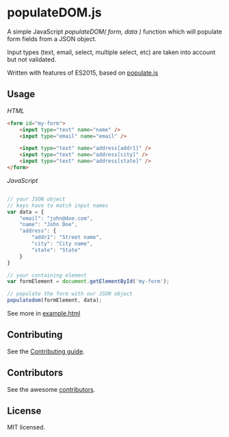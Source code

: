 # populateDOM.js

A simple JavaScript *populateDOM( form, data )* function which will populate form fields from a JSON object.

Input types (text, email, select, multiple select, etc) are taken into account but not validated.

Written with features of ES2015, based on [populate.js](https://github.com/dannyvankooten/populate.js)

## Usage

*HTML*
```html
<form id="my-form">
	<input type="text" name="name" />
	<input type="email" name="email" />

	<input type="text" name="address[addr1]" />
	<input type="text" name="address[city]" />
	<input type="text" name="address[state]" />
</form>

````

*JavaScript*
```javascript

// your JSON object
// keys have to match input names
var data = {
	"email": "john@doe.com",
	"name": "John Doe",
	"address": {
		"addr1": "Street name",
		"city": "City name",
		"state": "State"
	}
}

// your containing element
var formElement = document.getElementById('my-form');

// populate the form with our JSON object
populatedom(formElement, data);
```
See more in [example.html](./example.html)

## Contributing
See the [Contributing guide](./CONTRIBUTING.md).

## Contributors
See the awesome [contributors](./CONTRIBUTING.md).

## License
MIT licensed.
